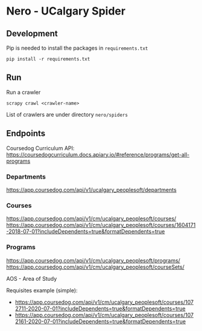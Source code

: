 
# Nero - UCalgary Spider

## Development

Pip is needed to install the packages in `requirements.txt`

```
pip install -r requirements.txt
```

## Run

Run a crawler

`scrapy crawl <crawler-name>`

List of crawlers are under directory `nero/spiders`


## Endpoints

Coursedog Curriculum API: https://coursedogcurriculum.docs.apiary.io/#reference/programs/get-all-programs

### Departments
https://app.coursedog.com/api/v1/ucalgary_peoplesoft/departments

### Courses
https://app.coursedog.com/api/v1/cm/ucalgary_peoplesoft/courses/
https://app.coursedog.com/api/v1/cm/ucalgary_peoplesoft/courses/1604171-2018-07-01?includeDependents=true&formatDependents=true

### Programs
https://app.coursedog.com/api/v1/cm/ucalgary_peoplesoft/programs/
https://app.coursedog.com/api/v1/cm/ucalgary_peoplesoft/courseSets/

AOS - Area of Study


Requisites example (simple): 
- https://app.coursedog.com/api/v1/cm/ucalgary_peoplesoft/courses/1072711-2020-07-01?includeDependents=true&formatDependents=true
- https://app.coursedog.com/api/v1/cm/ucalgary_peoplesoft/courses/1072161-2020-07-01?includeDependents=true&formatDependents=true
